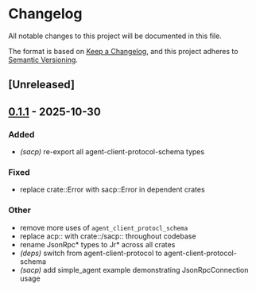 # Changelog

All notable changes to this project will be documented in this file.

The format is based on [Keep a Changelog](https://keepachangelog.com/en/1.0.0/),
and this project adheres to [Semantic Versioning](https://semver.org/spec/v2.0.0.html).

## [Unreleased]

## [0.1.1](https://github.com/symposium-dev/symposium-acp/compare/sacp-v0.1.0...sacp-v0.1.1) - 2025-10-30

### Added

- *(sacp)* re-export all agent-client-protocol-schema types

### Fixed

- replace crate::Error with sacp::Error in dependent crates

### Other

- remove more uses of `agent_client_protocl_schema`
- replace acp:: with crate::/sacp:: throughout codebase
- rename JsonRpc* types to Jr* across all crates
- *(deps)* switch from agent-client-protocol to agent-client-protocol-schema
- *(sacp)* add simple_agent example demonstrating JsonRpcConnection usage
